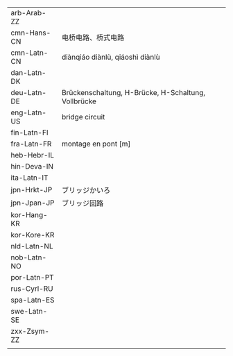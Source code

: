| | | |
|-|-|-|
| arb-Arab-ZZ |  |  |
| cmn-Hans-CN | 电桥电路、桥式电路 |  |
| cmn-Latn-CN | diànqiáo diànlù, qiáoshì diànlù |  |
| dan-Latn-DK |  |  |
| deu-Latn-DE | Brückenschaltung, H-Brücke, H-Schaltung, Vollbrücke |  |
| eng-Latn-US | bridge circuit |  |
| fin-Latn-FI |  |  |
| fra-Latn-FR | montage en pont [m] |  |
| heb-Hebr-IL |  |  |
| hin-Deva-IN |  |  |
| ita-Latn-IT |  |  |
| jpn-Hrkt-JP | ブリッジかいろ |  |
| jpn-Jpan-JP | ブリッジ回路 |  |
| kor-Hang-KR |  |  |
| kor-Kore-KR |  |  |
| nld-Latn-NL |  |  |
| nob-Latn-NO |  |  |
| por-Latn-PT |  |  |
| rus-Cyrl-RU |  |  |
| spa-Latn-ES |  |  |
| swe-Latn-SE |  |  |
| zxx-Zsym-ZZ |  |  |
|  |  |  |